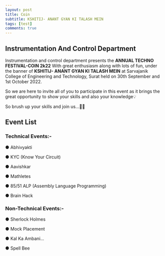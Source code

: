 ```yaml
---
layout: post
title: Coin
subtitle: KSHITIJ- ANANT GYAN KI TALASH MEIN
tags: [test]
comments: true
---
```


## Instrumentation And Control Department 

Instrumentation and control department presents the **ANNUAL TECHNO FESTIVAL-COIN 2k22** With great enthusiasm along with lots of fun, under the banner of  **KSHITIJ- ANANT GYAN KI TALASH MEIN** at Sarvajanik College of Engineering and Technology, Surat held on 30th September and 1st October 2022.


So we are here to invite all of you to participate in this event as it brings the great opportunity to show your skills and also your knowledge💡

So brush up your skills and join us...🤩💃

## Event List
### **Technical Events:-**

● Abhivyakti

● KYC (Know Your Circuit)

● Aavishkar

● Mathletes

● 85/51 ALP (Assembly Language Programming)

● Brain Hack
      
### **Non-Technical Events:-**

● Sherlock Holmes 

● Mock Placement

● Kal Ka Ambani...

● Spell Bee